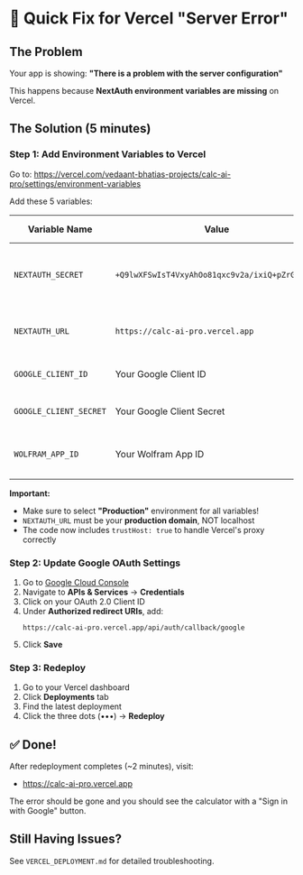 # 🚨 Quick Fix for Vercel "Server Error"

## The Problem
Your app is showing: **"There is a problem with the server configuration"**

This happens because **NextAuth environment variables are missing** on Vercel.

## The Solution (5 minutes)

### Step 1: Add Environment Variables to Vercel

Go to: https://vercel.com/vedaant-bhatias-projects/calc-ai-pro/settings/environment-variables

Add these 5 variables:

| Variable Name | Value | Where to Get It |
|--------------|-------|-----------------|
| `NEXTAUTH_SECRET` | `+Q9lwXFSwIsT4VxyAhOo81qxc9v2a/ixiQ+pZrGqmaw=` | Use this or generate new with `openssl rand -base64 32` |
| `NEXTAUTH_URL` | `https://calc-ai-pro.vercel.app` | Your production Vercel domain |
| `GOOGLE_CLIENT_ID` | Your Google Client ID | Google Cloud Console |
| `GOOGLE_CLIENT_SECRET` | Your Google Client Secret | Google Cloud Console |
| `WOLFRAM_APP_ID` | Your Wolfram App ID | Wolfram Alpha Developer Portal |

**Important:** 
- Make sure to select **"Production"** environment for all variables!
- `NEXTAUTH_URL` must be your **production domain**, NOT localhost
- The code now includes `trustHost: true` to handle Vercel's proxy correctly

### Step 2: Update Google OAuth Settings

1. Go to [Google Cloud Console](https://console.cloud.google.com/)
2. Navigate to **APIs & Services** → **Credentials**
3. Click on your OAuth 2.0 Client ID
4. Under **Authorized redirect URIs**, add:
   ```
   https://calc-ai-pro.vercel.app/api/auth/callback/google
   ```
5. Click **Save**

### Step 3: Redeploy

1. Go to your Vercel dashboard
2. Click **Deployments** tab
3. Find the latest deployment
4. Click the three dots (•••) → **Redeploy**

## ✅ Done!

After redeployment completes (~2 minutes), visit:
- https://calc-ai-pro.vercel.app

The error should be gone and you should see the calculator with a "Sign in with Google" button.

## Still Having Issues?

See `VERCEL_DEPLOYMENT.md` for detailed troubleshooting.
